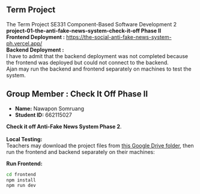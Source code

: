## Term Project
The Term Project SE331 Component-Based Software Development 2<br>
**project-01-the-anti-fake-news-system-check-it-off Phase II** <br>
**Frontend Deployment :** https://the-social-anti-fake-news-system-ph.vercel.app/ <br>
**Backend Deployment :**  <br> I have to admit that the backend deployment was not completed because the frontend was deployed but could not connect to the backend. <br>
Ajan may run the backend and frontend separately on machines to test the system.
<br>
## Group Member : Check It Off Phase II
- **Name:** Nawapon Somruang  
- **Student ID:** 662115027  

 **Check it off Anti-Fake News System Phase 2**.  
<br>
**Local Testing:**  
Teachers may download the project files from [this Google Drive folder](https://drive.google.com/drive/folders/1kmDnCV_U07wUAyrRj72mjnnJTvCtjANi?usp=sharing), then run the frontend and backend separately on their machines:

**Run Frontend:**  
```bash
cd frontend
npm install
npm run dev
